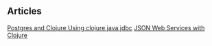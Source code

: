 

## Articles
[Postgres and Clojure Using clojure.java.jdbc](http://peterstratton.com/posts-output/2017-01-28-postgres-and-clojure-using-clojure-java-jdbc/)
[JSON Web Services with Clojure](http://udayv.com/clojure/2014/08/19/json-web-services-with-clojure/)
